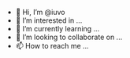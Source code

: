 - 👋 Hi, I’m @iuvo
- 👀 I’m interested in ...
- 🌱 I’m currently learning ...
- 💞️ I’m looking to collaborate on ...
- 📫 How to reach me ...

<!---
iuvo/iuvo is a ✨ special ✨ repository because its `README.md` (this file) appears on your GitHub profile.
You can click the Preview link to take a look at your changes.
--->
